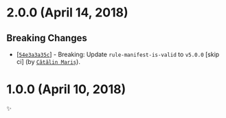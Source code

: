 # 2.0.0 (April 14, 2018)

## Breaking Changes

* [[`54e3a3a35c`](https://github.com/sonarwhal/sonarwhal/commit/54e3a3a35c3c13564b472e060a65a6e2a63ffa31)] - Breaking: Update `rule-manifest-is-valid` to `v5.0.0` [skip ci] (by [`Cătălin Mariș`](https://github.com/alrra)).


# 1.0.0 (April 10, 2018)

✨
